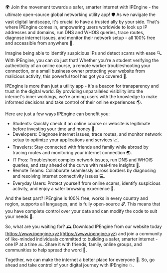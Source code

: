 🌍 Join the movement towards a safer, smarter internet with IPEngine - the ultimate open-source global networking utility app! 🛡️ As we navigate the vast digital landscape, it's crucial to have a trusted ally by your side. That's where IPEngine comes in, empowering users worldwide to look up IP addresses and domains, run DNS and WHOIS queries, trace routes, diagnose internet issues, and monitor their network setup - all 100% free and accessible from anywhere 📡.

Imagine being able to identify suspicious IPs and detect scams with ease 🔍. With IPEngine, you can do just that! Whether you're a student verifying the authenticity of an online course, a remote worker troubleshooting your connection, or a small business owner protecting your website from malicious activity, this powerful tool has got you covered 🚀.

IPEngine is more than just a utility app - it's a beacon for transparency and trust in the digital world. By providing unparalleled visibility into the internet's inner workings, we're arming users with the knowledge to make informed decisions and take control of their online experiences 🌎.

Here are just a few ways IPEngine can benefit you:

* Students: Quickly check if an online course or website is legitimate before investing your time and money 💸.
* Developers: Diagnose internet issues, trace routes, and monitor network setup to optimize your applications and services 📈.
* Travelers: Stay connected with friends and family while abroad by tracing routes and monitoring your internet connection 🌏.
* IT Pros: Troubleshoot complex network issues, run DNS and WHOIS queries, and stay ahead of the curve with real-time insights 🔧.
* Remote Teams: Collaborate seamlessly across borders by diagnosing and resolving internet connectivity issues 💻.
* Everyday Users: Protect yourself from online scams, identify suspicious activity, and enjoy a safer browsing experience 🚫.

And the best part? IPEngine is 100% free, works in every country and region, supports all languages, and is fully open-source 🔓. This means that you have complete control over your data and can modify the code to suit your needs 💪.

So, what are you waiting for? 🕰️ Download IPEngine from our website today [https://www.ipengine.xyz](https://www.ipengine.xyz) and join a community of like-minded individuals committed to building a safer, smarter internet - one IP at a time 🔜. Share it with friends, family, online groups, and communities to help spread the word 📢.

Together, we can make the internet a better place for everyone 🌈. So, go ahead and take control of your digital journey with IPEngine 💥.